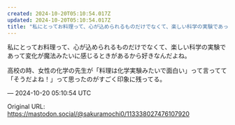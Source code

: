 ```yaml
---
created: 2024-10-20T05:10:54.017Z
updated: 2024-10-20T05:10:54.017Z
title: "私にとってお料理って、心が込められるものだけでなくて、楽しい科学の実験であって変[...]"
---
```


<p>私にとってお料理って、心が込められるものだけでなくて、楽しい科学の実験であって変化が魔法みたいに感じるときがあるから好きなんだよね。</p><p>高校の時、女性の化学の先生が「料理は化学実験みたいで面白い」って言ってて「そうだよね！」って思ったのがすごく印象に残ってる。</p>

&mdash; 2024-10-20 05:10:54 UTC

Original URL: https://mastodon.social/@sakuramochi0/113338027476107920
